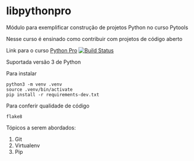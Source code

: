 # libpythonpro
Módulo para exemplificar construção de projetos Python no curso Pytools

Nesse curso é ensinado como contribuir com projetos de código aberto

Link para o curso [Python Pro](https://pythonpro.com.br/)
[![Build Status](https://app.travis-ci.com/L-teles594/libpythonpro.svg?branch=main)](https://app.travis-ci.com/L-teles594/libpythonpro)

Suportada versão 3 de Python

Para instalar

```console
python3 -m venv .venv
source .venv/bin/activate
pip install -r requirements-dev.txt
```

Para conferir qualidade de código

```console
flake8
```

Tópicos a serem abordados:
 1. Git
 2. Virtualenv
 3. Pip